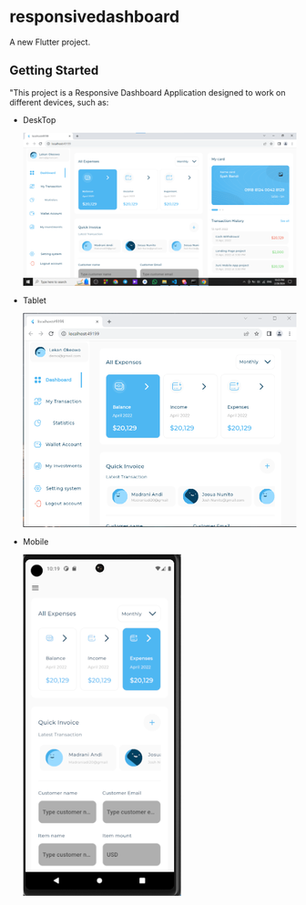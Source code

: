 # responsivedashboard

A new Flutter project.

## Getting Started

"This project is a Responsive Dashboard Application designed to work on different devices, such as:
 -  DeskTop

    ![Desktop](assets/images/Desktop_Layout.png)

 -  Tablet 
    
    ![Tablet](assets/images/Tablet_Layout.png)
 -  Mobile 

    ![Mobile](assets/images/Mobile_Layout.png)




